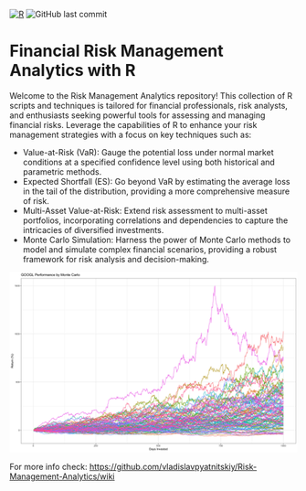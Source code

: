 [![R](https://img.shields.io/badge/R-4.x-blue.svg)](https://www.r-project.org/)
![GitHub last commit](https://img.shields.io/github/last-commit/vladislavpyatnitskiy/Risk-Management-Analytics.svg)
# Financial Risk Management Analytics with R

Welcome to the Risk Management Analytics repository! This collection of R scripts and techniques is tailored for financial professionals, risk analysts, and enthusiasts seeking powerful tools for assessing and managing financial risks. Leverage the capabilities of R to enhance your risk management strategies with a focus on key techniques such as:

* Value-at-Risk (VaR): Gauge the potential loss under normal market conditions at a specified confidence level using both historical and parametric methods.
* Expected Shortfall (ES): Go beyond VaR by estimating the average loss in the tail of the distribution, providing a more comprehensive measure of risk.
* Multi-Asset Value-at-Risk: Extend risk assessment to multi-asset portfolios, incorporating correlations and dependencies to capture the intricacies of diversified investments.
* Monte Carlo Simulation: Harness the power of Monte Carlo methods to model and simulate complex financial scenarios, providing a robust framework for risk analysis and decision-making.

![](https://github.com/vladislavpyatnitskiy/Data-Visualisation-for-finance-in-R/blob/main/Line%20Plot/Monte%20Carlo/Monte%20Plot.jpeg?raw=true)

For more info check: https://github.com/vladislavpyatnitskiy/Risk-Management-Analytics/wiki
